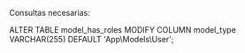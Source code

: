 Consultas necesarias:

ALTER TABLE model_has_roles
MODIFY COLUMN model_type VARCHAR(255) DEFAULT 'App\Models\User';
